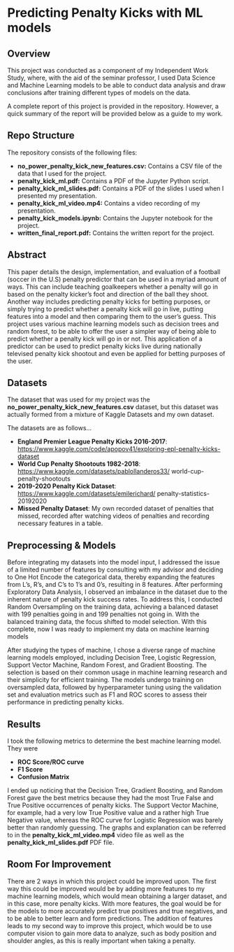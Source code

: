 # Predicting Penalty Kicks with ML models

## Overview

This project was conducted as a component of my Independent Work Study, where, with the aid of the seminar professor, I used Data Science and Machine Learning models to be able to conduct data analysis and draw conclusions after training different types of models on the data. 


A complete report of this project is provided in the repository. However, a quick summary of the report will be provided below as a guide to my work.

## Repo Structure

The repository consists of the following files:

- **no_power_penalty_kick_new_features.csv:** Contains a CSV file of the data that I used for the project.
- **penalty_kick_ml.pdf:** Contains a PDF of the Jupyter Python script.
- **penalty_kick_ml_slides.pdf:** Contains a PDF of the slides I used when I presented my presentation.
- **penalty_kick_ml_video.mp4:** Contains a video recording of my presentation.
- **penalty_kick_models.ipynb:** Contains the Jupyter notebook for the project.
- **written_final_report.pdf:** Contains the written report for the project.

## Abstract

This paper details the design, implementation, and evaluation of a football (soccer in the U.S) penalty predictor that can be used in a myriad amount of ways. This can include teaching goalkeepers whether a penalty will go in based on the penalty kicker’s foot and direction of the ball they shoot. Another way includes predicting penalty kicks for betting purposes, or simply trying to predict whether a penalty kick will go in live, putting features into a model and then comparing them to the user’s guess. This project uses various machine learning models such as decision trees and random forest, to be able to offer the user a simpler way of being able to predict whether a penalty kick will go in or not. This application of a predictor can be used to predict penalty kicks live during nationally televised penalty kick shootout and even be applied for betting purposes of the user.

## Datasets

The dataset that was used for my project was the **no_power_penalty_kick_new_features.csv** dataset, but this dataset was actually formed from a mixture of Kaggle Datasets and my own dataset. 

The datasets are as follows...
 
- **England Premier League Penalty Kicks 2016-2017**: https://www.kaggle.com/code/apopov41/exploring-epl-penalty-kicks-dataset
- **World Cup Penalty Shootouts 1982-2018**: https://www.kaggle.com/datasets/pablollanderos33/ world-cup-penalty-shootouts
- **2019-2020 Penalty Kick Dataset**: https://www.kaggle.com/datasets/emilerichard/ penalty-statistics-20192020
- **Missed Penalty Dataset**: My own recorded dataset of penalties that missed, recorded after watching videos of penalties and recording necessary features in a table.

## Preprocessing & Models

Before integrating my datasets into the model input, I addressed the issue of a limited number of features by consulting with my advisor and deciding to One Hot Encode the categorical data, thereby expanding the features from L’s, R’s, and C’s to 1’s and 0’s, resulting in 8 features. After performing Exploratory Data Analysis, I observed an imbalance in the dataset due to the inherent nature of penalty kick success rates. To address this, I conducted Random Oversampling on the training data, achieving a balanced dataset with 199 penalties going in and 199 penalties not going in. With the balanced training data, the focus shifted to model selection. With this complete, now I was ready to implement my data on machine learning models


After studying the types of machine, I chose a diverse range of machine learning models employed, including Decision Tree, Logistic Regression, Support Vector Machine, Random Forest, and Gradient Boosting. The selection is based on their common usage in machine learning research and their simplicity for efficient training. The models undergo training on oversampled data, followed by hyperparameter tuning using the validation set and evaluation metrics such as F1 and ROC scores to assess their performance in predicting penalty kicks.

## Results

I took the following metrics to determine the best machine learning model. They were
- **ROC Score/ROC curve**
- **F1 Score**
- **Confusion Matrix**

I ended up noticing that the Decision Tree, Gradient Boosting, and Random Forest gave the best metrics because they had the most True False and True Positive occurrences of penalty kicks. The Support Vector Machine, for example, had a very low True Positive value and a rather high True Negative value, whereas the ROC curve for Logistic Regression was barely better than randomly guessing. The graphs and explanation can be referred to in the **penalty_kick_ml_video.mp4** video file as well as the **penalty_kick_ml_slides.pdf** PDF file.

## Room For Improvement

There are 2 ways in which this project could be improved upon. The first way this could be improved would be by adding more features to my machine learning models, which would mean obtaining a larger dataset, and in this case, more penalty kicks. With more features, the goal would be for the models to more accurately predict true positives and true negatives, and to be able to better learn and form predictions. The addition of features leads to my second way to improve this project, which would be to use computer vision to gain more data to analyze, such as body position and shoulder angles, as this is really important when taking a penalty.






